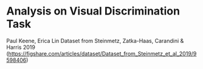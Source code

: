 # Analysis on Visual Discrimination Task

Paul Keene, Erica Lin
Dataset from Steinmetz, Zatka-Haas, Carandini & Harris 2019 (https://figshare.com/articles/dataset/Dataset_from_Steinmetz_et_al_2019/9598406)
